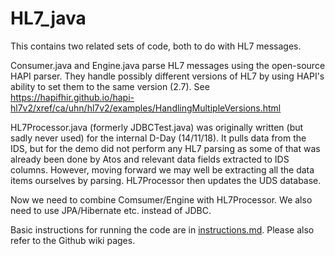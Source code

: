 # HL7_java

This contains two related sets of code, both to do with HL7 messages.

Consumer.java and Engine.java parse HL7 messages using the open-source HAPI parser. They handle
possibly different versions of HL7 by using HAPI's ability to set them to the same version (2.7).
See  https://hapifhir.github.io/hapi-hl7v2/xref/ca/uhn/hl7v2/examples/HandlingMultipleVersions.html

HL7Processor.java (formerly JDBCTest.java) was originally written (but sadly never used) for the internal D-Day (14/11/18). It pulls
data from the IDS, but for the demo did not perform any HL7 parsing as some of that was already
been done by Atos and relevant data fields extracted to IDS columns. However, moving forward we may well be extracting
all the data items ourselves by parsing. HL7Processor then updates the UDS database.

Now we need to combine Comsumer/Engine with HL7Processor. We also need to use JPA/Hibernate etc. instead of JDBC.  

Basic instructions for running the code are in [instructions.md](./instructions.md). Please also refer to the Github wiki pages. 

